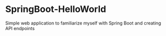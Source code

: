 # SpringBoot-HelloWorld
Simple web application to familiarize myself with Spring Boot and creating API endpoints

